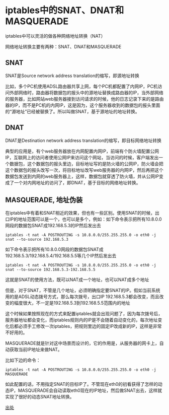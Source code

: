 iptables中的SNAT、DNAT和MASQUERADE
===
iptables中可以灵活的做各种网络地址转换（NAT）

网络地址转换主要有两种：SNAT、DNAT和MASQUERADE

## SNAT
SNAT是Source network address translation的缩写，即源地址转换

比如，多个PC机使用ADSL路由器共享上网，每个PC机都配置了内网IP，PC机访问外部网络时，路由器将数据包的报头中的源地址替换成路由器的IP，当外部网络的服务器，比如网站web服务器接到访问请求的时候，他的日志记录下来的是路由器的IP，而不是PC机的内网IP，这是因为，这个服务器收到的数据包的报头里面的“源地址”已经被替换了。所以叫做SNAT，基于源地址的地址转换。

## DNAT
DNAT是Destination network address translation的缩写，即目标网络地址转换

典型的应用是，有个web服务器放在内网配置内网IP，前端有个防火墙配置公网IP，互联网上的访问者使用公网IP来访问这个网站，当访问的时候，客户端发出一个数据包，这个数据包的报头里边，目标地址写的是防火墙的公网IP，防火墙会把这个数据包的报头改写一次，将目标地址改写web服务器的内网IP，然后再把这个数据包发送到内网的web服务器上，这样，数据包就穿透了防火墙，并从公网IP变成了一个对内网地址的访问了，即DNAT，基于目标的网络地址转换。

## MASQUERADE, 地址伪装
在iptables中有着和SNAT相近的效果，但也有一些区别。使用SNAT的时候，出口IP的地址范围可以是一个，也可以是多个，例如：如下命令表示把所有10.8.0.0网段的数据包SNAT成192.168.5.3的IP然后发出去
```shell
iptables -t nat -A POSTROUTING -s 10.8.0.0/255.255.255.0 -o eth0 -j snat --to-source 192.168.5.3
```

如下命令表示把所有10.8.0.0网段的数据包SNAT成192.168.5.3/192.168.5.4/192.168.5.5等几个IP然后发出去
```shell
iptables -t nat -A POSTROUTING -s 10.8.0.0/255.255.255.0 -o eth0 -j snat --to-source 192.168.5.3-192.168.5.5
```

这就是SNAT的使用方法，既可以NAT成一个地址，也可以NAT成多个地址

但是，对于SNAT，不管是几个地址，必须明确指定要SNAT的IP。假如当前系统用的是ADSL动态拨号方式，那么每次拨号，出口IP 192.168.5.3都会改变，而且改变的幅度很大，不一定是192.168.5.3到192.168.5.5范围内的地址

这个时候如果按照现在的方式来配置iptables就会出现问题了，因为每次拨号后，服务器地址都会变化，而iptables规则内的IP是不会随着自动变化的，每次地址变化后都必须手工修改一次iptables，把规则里边的固定IP改成新的IP，这样是非常不好用的。

MASQUERADE就是针对这中场景而设计的，它的作用是，从服务器的网卡上，自动获取当前IP地址来做NAT。

比如下边的命令：
```shell
iptables -t nat -A POSTROUTING -s 10.8.0.0/255.255.255.0 -o eth0 -j MASQUERADE
```
如此配置的话，不用指定SNAT的目标IP了。不管现在eth0的初看获得了怎样的动态IP，MASQUERADE会自动读取eth0现在的IP地址，然后做SNAT出去，这样就实现了很好的动态SNAT地址转换。   

[出处](http://server.zhiding.cn/server/2008/0317/772069.shtml)